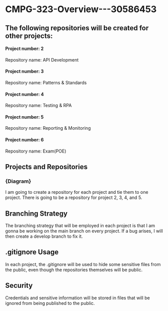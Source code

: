 # CMPG-323-Overview---30586453

## The following repositories will be created for other projects:

#### Project number: 2
  Repository name: API Development 

#### Project number: 3
  Repository name: Patterns & Standards 

#### Project number: 4
  Repository name: Testing & RPA

#### Project number: 5
  Repository name: Reporting & Monitoring

#### Project number: 6
  Repository name: Exam(POE)
  
  
## Projects and Repositories
### {Diagram}
I am going to create a repository for each project and tie them to one project. There is going to be a repository for project 2, 3, 4, and 5.

## Branching Strategy
The branching strategy that will be employed in each project is that I am gonna be working on the main branch on every project. If a bug arises, I will then create a develop branch to fix it.

## .gitignore Usage
In each project, the .gitignore will be used to hide some sensitive files from the public, even though the repositories themselves will  be public.

## Security
Credentials and sensitive information will be stored in files that will be ignored from being published to the public.
